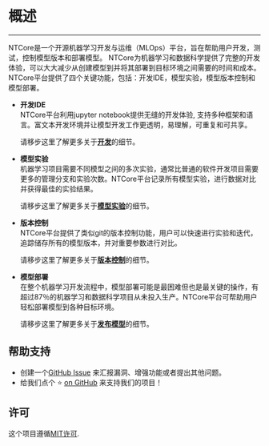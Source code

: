 # 概述
---
NTCore是一个开源机器学习开发与运维（MLOps）平台，旨在帮助用户开发，测试，控制模型版本和部署模型。 NTCore为机器学习和数据科学提供了完整的开发体验，可以大大减少从创建模型到并将其部署到目标环境之间需要的时间和成本。NTCore平台提供了四个关键功能，包括：开发IDE，模型实验，模型版本控制和模型部署。

- **开发IDE**<br>
  NTCore平台利用jupyter notebook提供无缝的开发体验, 支持多种框架和语言。富文本开发环境并让模型开发工作更透明，易理解，可重复和可共享。

  请移步这里了解更多关于[**开发**](tutorial.md#Development)的细节。

- **模型实验**<br>
  机器学习项目需要不同模型之间的多次实验，通常比普通的软件开发项目需要更多的管理分支和实验次数。NTCore平台记录所有模型实验，进行数据对比并获得最佳的实验结果。
  
  请移步这里了解更多关于[**模型实验**](tutorial.md#Experiment)的细节。

- **版本控制**<br>
  NTCore平台提供了类似git的版本控制功能，用户可以快速进行实验和迭代，追踪储存所有的模型版本，并对重要参数进行对比。

  请移步这里了解更多关于[**版本控制**](tutorial.md#Versioning)的细节。

- **模型部署**<br>
  在整个机器学习开发流程中，模型部署可能是最困难但也是最关键的操作，有超过87％的机器学习和数据科学项目从未投入生产。NTCore平台可帮助用户轻松部署模型到各种目标环境。

  请移步这里了解更多关于[**发布模型**](tutorial.md#Deployment)的细节。

## 帮助支持
- 创建一个[GitHub Issue](https://github.com/nantutech/ntcore/issues) 来汇报漏洞、增强功能或者提出其他问题。
- 给我们点个 ⭐️ [on GitHub](https://github.com/nantutech/ntcore) 来支持我们的项目！

## 许可
这个项目遵循[MIT许可](https://github.com/nantutech/ntcore/blob/main/LICENSE).